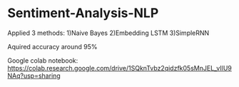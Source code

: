 # Sentiment-Analysis-NLP


Applied 3 methods:
1)Naive Bayes
2)Embedding LSTM
3)SimpleRNN

Aquired accuracy around 95%

Google colab notebook: https://colab.research.google.com/drive/1SQknTvbz2qidzfk05sMnJEL_vIlU9NAq?usp=sharing
